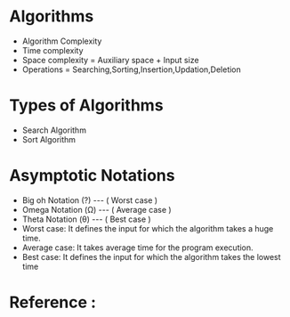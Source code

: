 # Algorithms
* Algorithm Complexity
* Time complexity
* Space complexity = Auxiliary space + Input size
* Operations = Searching,Sorting,Insertion,Updation,Deletion
# Types of Algorithms
* Search Algorithm
* Sort Algorithm
# Asymptotic Notations
* Big oh Notation (?) --- ( Worst case )
* Omega Notation (Ω) --- ( Average case )
* Theta Notation (θ) --- ( Best case )
* Worst case: It defines the input for which the algorithm takes a huge time.
* Average case: It takes average time for the program execution.
* Best case: It defines the input for which the algorithm takes the lowest time

# Reference : 
  
